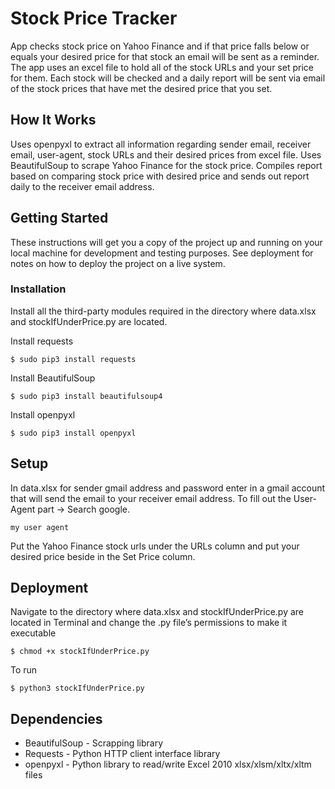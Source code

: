 # Stock Price Tracker

App checks stock price on Yahoo Finance and if that price falls below or equals your desired price for that stock an email will be sent as a reminder. The app uses an excel file to hold all of the stock URLs and your set price for them. Each stock will be checked and a daily report will be sent via email of the stock prices that have met the desired price that you set.

## How It Works

Uses openpyxl to extract all information regarding sender email, receiver email, user-agent, stock URLs and their desired prices from excel file. Uses BeautifulSoup to scrape Yahoo Finance for the stock price. Compiles report based on comparing stock price with desired price and sends out report daily to the receiver email address.

## Getting Started

These instructions will get you a copy of the project up and running on your local machine for development and testing purposes. See deployment for notes on how to deploy the project on a live system. 

### Installation

Install all the third-party modules required in the directory where data.xlsx and stockIfUnderPrice.py are located.


Install requests
```
$ sudo pip3 install requests
```
Install BeautifulSoup
```
$ sudo pip3 install beautifulsoup4
```
Install openpyxl
```
$ sudo pip3 install openpyxl
```

## Setup

In data.xlsx for sender gmail address and password enter in a gmail account that will send the email to your receiver email address.
To fill out the User-Agent part -> Search google.
```
my user agent 
```
Put the Yahoo Finance stock urls under the URLs column and put your desired price beside in the Set Price column.

## Deployment

Navigate to the directory where data.xlsx and stockIfUnderPrice.py are located in Terminal and change the .py file’s permissions to make it executable

```
$ chmod +x stockIfUnderPrice.py
```

To run

```
$ python3 stockIfUnderPrice.py
```

## Dependencies

* BeautifulSoup - Scrapping library
* Requests - Python HTTP client interface library
* openpyxl - Python library to read/write Excel 2010 xlsx/xlsm/xltx/xltm files






